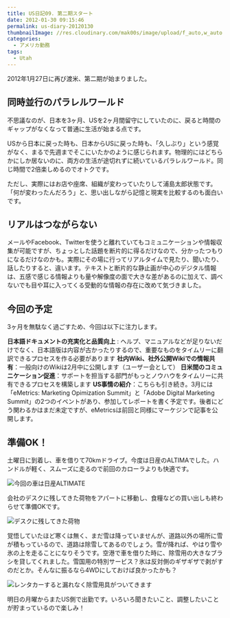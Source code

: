 ```yaml
---
title: US日記09. 第二期スタート
date: 2012-01-30 09:15:46
permalink: us-diary-20120130
thumbnailImage: //res.cloudinary.com/mak00s/image/upload/f_auto,w_auto:200:800/v1510986096/2012-us-japan.png
categories:
  - アメリカ勤務
tags:
  - Utah
---
```

2012年1月27日に再び渡米、第二期が始まりました。

## 同時並行のパラレルワールド
不思議なのが、日本を3ヶ月、USを2ヶ月間留守にしていたのに、戻ると時間のギャップがなくなって普通に生活が始まる点です。

USから日本に戻った時も、日本からUSに戻った時も、「久しぶり」という感覚がなく、まるで先週までそこにいたかのように感じられます。物理的にはどちらかにしか居ないのに、両方の生活が途切れずに続いているパラレルワールド。同じ時間で2倍楽しめるのでオトクです。

ただし、実際にはお店や座席、組織が変わっていたりして浦島太郎状態です。「何が変わったんだろう」と、思い出しながら記憶と現実を比較するのも面白いです。

<!-- more -->

## リアルはつながらない
メールやFacebook、Twitterを使うと離れていてもコミュニケーションや情報収集が可能ですが、ちょっとした話題を断片的に得るだけなので、分かったつもりになるだけなのかも。実際にその場に行ってリアルタイムで見たり、聞いたり、話したりすると、違います。テキストと断片的な静止画が中心のデジタル情報は、五感で感じる情報よりも量や解像度の面で大きな差があるのに加えて、調べないでも目や耳に入ってくる受動的な情報の存在に改めて気づきました。

## 今回の予定
3ヶ月を無駄なく過ごすため、今回は以下に注力します。

**日本語ドキュメントの充実化と品質向上** : ヘルプ、マニュアルなどが足りないだけでなく、日本語版は内容が古かったりするので、重要なものをタイムリーに翻訳できるプロセスを作る必要があります
**社内Wiki、社外公開Wikiでの情報共有**：一般向けのWikiは2月中に公開します（ユーザー会として）
**日米間のコミュニケーション促進**：サポートを担当する部門がもっとノウハウをタイムリーに共有できるプロセスを構築します
**US事情の紹介**：こちらも引き続き。3月には「eMetrics: Marketing Opimization Summit」と「Adobe Digital Marketing Summit」の2つのイベントがあり、参加してレポートを書く予定です。後者にどう関わるかはまだ未定ですが、eMetricsは前回と同様にマーケジンで記事を公開します。

## 準備OK！
土曜日に到着し、車を借りて70kmドライブ。今度は日産のALTIMAでした。ハンドルが軽く、スムーズに走るので前回のカローラよりも快適です。

<img sizes="100vw" src="//res.cloudinary.com/mak00s/image/upload/f_auto,w_auto:200:800/v1510991492/2012-01-28-Nissan-Altima.jpg" alt="今回の車は日産ALTIMATE" />

会社のデスクに残してきた荷物をアパートに移動し、食糧などの買い出しも終わらせて準備OKです。

<img sizes="100vw" src="//res.cloudinary.com/mak00s/image/upload/f_auto,w_auto:200:800/v1510998404/2012-01-28-Adobe-Cubicle.jpg" alt="デスクに残してきた荷物" />

覚悟していたほど寒くは無く、まだ雪は降っていませんが、道路以外の場所に雪が積もっているので、道路は除雪してあるのでしょう。雪が降れば、やはり雪や氷の上を走ることになりそうです。空港で車を借りた時に、除雪用の大きなブラシを貸してくれました。雪国用の特別サービス？氷は反対側のギザギザで剥がすのだとか。そんなに振るなら4WDにしておけば良かったかも？

<img sizes="100vw" src="//res.cloudinary.com/mak00s/image/upload/f_auto,w_auto:200:800/v1510998385/2012-01-28-Hertz-Snow-Brush.jpg" alt="レンタカーすると漏れなく除雪用具がついてきます" />

明日の月曜からまたUS側で出勤です。いろいろ聞きたいこと、調整したいことが貯まっているので楽しみ！